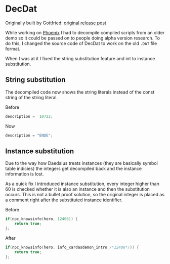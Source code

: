 # DecDat

Originally built by Gottfried: [original release post](https://forum.worldofplayers.de/forum/threads/1151032-Tool-DecDat)

While working on [Phoenix](https://phoenixthegame.com/) I had to decompile compiled scripts from an older demo so it could be passed on to people doing alpha version research. To do this, I changed the source code of DecDat to work on the old `.DAT` file format.

When I was at it I fixed the string substitution feature and int to instance substitution.

## String substitution

The decompiled code now shows the string literals instead of the const string of the string literal.

Before
```c++
description = ˙10722;
```
Now
```c++
description = "ENDE";
```

## Instance substitution

Due to the way how Daedalus treats instances (they are basically symbol table indicies) the integers get decompiled back and the instance information is lost.

As a quick fix I introduced instance substitution, every integer higher than 60 is checked whether it is also an instance and then the substitution occurs. This is not a bullet proof solution, so the original integer is placed as a comment right after the substituted instance identifier.

Before
```c++
if(npc_knowsinfo(hero, 12408)) {
    return true;
};
```

After
```c++
if(npc_knowsinfo(hero, info_xardasdemon_intro /*12408*/)) {
    return true;
};
```
